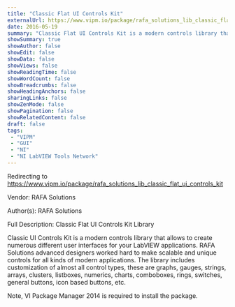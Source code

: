 ```yaml
---
title: "Classic Flat UI Controls Kit"
externalUrl: https://www.vipm.io/package/rafa_solutions_lib_classic_flat_ui_controls_kit
date: 2016-05-19
summary: "Classic Flat UI Controls Kit is a modern controls library that allows to create numerous different user interfaces."
showSummary: true
showAuthor: false
showEdit: false
showData: false
showViews: false
showReadingTime: false
showWordCount: false
showBreadcrumbs: false
showHeadingAnchors: false
sharingLinks: false
showZenMode: false
showPagination: false
showRelatedContent: false
draft: false
tags:
 - "VIPM"
 - "GUI"
 - "NI"
 - "NI LabVIEW Tools Network"
---
```


Redirecting to https://www.vipm.io/package/rafa_solutions_lib_classic_flat_ui_controls_kit

Vendor: RAFA Solutions

Author(s): RAFA Solutions
 
Full Description:
Classic Flat UI Controls Kit Library

Classic UI Controls Kit is a modern controls library that allows to create numerous different user interfaces for your LabVIEW applications.
RAFA Solutions advanced designers worked hard to make scalable and unique controls for all kinds of modern applications.
The library includes customization of almost all control types, these are  graphs, gauges, strings, arrays, clusters, listboxes, numerics, charts, comboboxes, rings, switches, general buttons, icon based buttons, etc. 

Note, VI Package Manager 2014 is required to install the package.